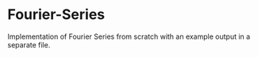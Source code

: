 # Fourier-Series
Implementation of Fourier Series from scratch with an example output in a separate file.
